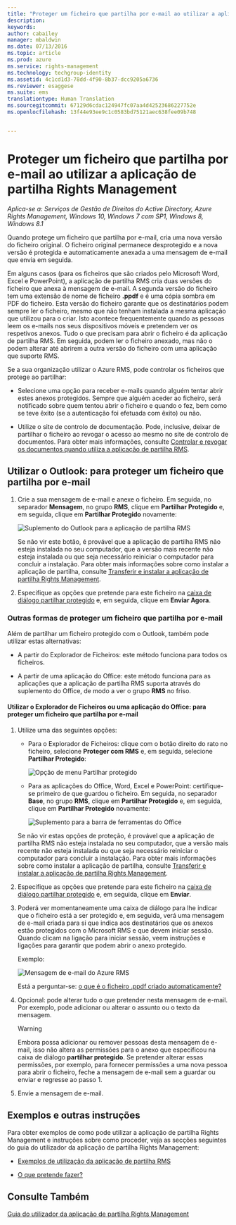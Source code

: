 ```yaml
---
title: "Proteger um ficheiro que partilha por e-mail ao utilizar a aplicação de partilha Rights Management | Azure RMS"
description: 
keywords: 
author: cabailey
manager: mbaldwin
ms.date: 07/13/2016
ms.topic: article
ms.prod: azure
ms.service: rights-management
ms.technology: techgroup-identity
ms.assetid: 4c1cd1d3-78dd-4f90-8b37-dcc9205a6736
ms.reviewer: esaggese
ms.suite: ems
translationtype: Human Translation
ms.sourcegitcommit: 67129d6cdac124947fc07aa4d42523686227752e
ms.openlocfilehash: 13f44e93ee9c1c0583bd75121aec638fee09b748


---
```


# Proteger um ficheiro que partilha por e-mail ao utilizar a aplicação de partilha Rights Management

*Aplica-se a: Serviços de Gestão de Direitos do Active Directory, Azure Rights Management, Windows 10, Windows 7 com SP1, Windows 8, Windows 8.1*

Quando protege um ficheiro que partilha por e-mail, cria uma nova versão do ficheiro original. O ficheiro original permanece desprotegido e a nova versão é protegida e automaticamente anexada a uma mensagem de e-mail que envia em seguida.

Em alguns casos (para os ficheiros que são criados pelo Microsoft Word, Excel e PowerPoint), a aplicação de partilha RMS cria duas versões do ficheiro que anexa à mensagem de e-mail. A segunda versão do ficheiro tem uma extensão de nome de ficheiro **.ppdf** e é uma cópia sombra em PDF do ficheiro. Esta versão do ficheiro garante que os destinatários podem sempre ler o ficheiro, mesmo que não tenham instalada a mesma aplicação que utilizou para o criar. Isto acontece frequentemente quando as pessoas leem os e-mails nos seus dispositivos móveis e pretendem ver os respetivos anexos. Tudo o que precisam para abrir o ficheiro é da aplicação de partilha RMS. Em seguida, podem ler o ficheiro anexado, mas não o podem alterar até abrirem a outra versão do ficheiro com uma aplicação que suporte RMS.

Se a sua organização utilizar o Azure RMS, pode controlar os ficheiros que protege ao partilhar:

-   Selecione uma opção para receber e-mails quando alguém tentar abrir estes anexos protegidos. Sempre que alguém aceder ao ficheiro, será notificado sobre quem tentou abrir o ficheiro e quando o fez, bem como se teve êxito (se a autenticação foi efetuada com êxito) ou não.

-   Utilize o site de controlo de documentação. Pode, inclusive, deixar de partilhar o ficheiro ao revogar o acesso ao mesmo no site de controlo de documentos. Para obter mais informações, consulte [Controlar e revogar os documentos quando utiliza a aplicação de partilha RMS](sharing-app-track-revoke.md).

## Utilizar o Outlook: para proteger um ficheiro que partilha por e-mail

1.  Crie a sua mensagem de e-mail e anexe o ficheiro. Em seguida, no separador **Mensagem**, no grupo **RMS**, clique em **Partilhar Protegido** e, em seguida, clique em **Partilhar Protegido** novamente:

    ![Suplemento do Outlook para a aplicação de partilha RMS](../media/ADRMS_MSRMSApp_SP_OutlookToolbar.png)

    Se não vir este botão, é provável que a aplicação de partilha RMS não esteja instalada no seu computador, que a versão mais recente não esteja instalada ou que seja necessário reiniciar o computador para concluir a instalação. Para obter mais informações sobre como instalar a aplicação de partilha, consulte [Transferir e instalar a aplicação de partilha Rights Management](install-sharing-app.md).

2.  Especifique as opções que pretende para este ficheiro na [caixa de diálogo partilhar protegido](sharing-app-dialog-box.md) e, em seguida, clique em **Enviar Agora**.

### Outras formas de proteger um ficheiro que partilha por e-mail
Além de partilhar um ficheiro protegido com o Outlook, também pode utilizar estas alternativas:

-   A partir do Explorador de Ficheiros: este método funciona para todos os ficheiros.

-   A partir de uma aplicação do Office: este método funciona para as aplicações que a aplicação de partilha RMS suporta através do suplemento do Office, de modo a ver o grupo **RMS** no friso.

#### Utilizar o Explorador de Ficheiros ou uma aplicação do Office: para proteger um ficheiro que partilha por e-mail

1.  Utilize uma das seguintes opções:

    -   Para o Explorador de Ficheiros: clique com o botão direito do rato no ficheiro, selecione **Proteger com RMS** e, em seguida, selecione **Partilhar Protegido**:

        ![Opção de menu Partilhar protegido](../media/ADRMS_MSRMSApp_ShareProtectedMenu.png)

    -   Para as aplicações do Office, Word, Excel e PowerPoint: certifique-se primeiro de que guardou o ficheiro. Em seguida, no separador **Base**, no grupo **RMS**, clique em **Partilhar Protegido** e, em seguida, clique em **Partilhar Protegido** novamente:

        ![Suplemento para a barra de ferramentas do Office](../media/ADRMS_MSRMSApp_SP_OfficeToolbar.png)

    Se não vir estas opções de proteção, é provável que a aplicação de partilha RMS não esteja instalada no seu computador, que a versão mais recente não esteja instalada ou que seja necessário reiniciar o computador para concluir a instalação. Para obter mais informações sobre como instalar a aplicação de partilha, consulte [Transferir e instalar a aplicação de partilha Rights Management](install-sharing-app.md).

2.  Especifique as opções que pretende para este ficheiro na [caixa de diálogo partilhar protegido](sharing-app-dialog-box.md) e, em seguida, clique em **Enviar**.

3.  Poderá ver momentaneamente uma caixa de diálogo para lhe indicar que o ficheiro está a ser protegido e, em seguida, verá uma mensagem de e-mail criada para si que indica aos destinatários que os anexos estão protegidos com o Microsoft RMS e que devem iniciar sessão. Quando clicam na ligação para iniciar sessão, veem instruções e ligações para garantir que podem abrir o anexo protegido.

    Exemplo:

    ![Mensagem de e-mail do Azure RMS](../media/ADRMS_MSRMSApp_EmailMessage.PNG)

    Está a perguntar-se: [o que é o ficheiro .ppdf criado automaticamente?](sharing-app-dialog-box.md#what-s-the-ppdf-file-that-s-automatically-created)

4.  Opcional: pode alterar tudo o que pretender nesta mensagem de e-mail. Por exemplo, pode adicionar ou alterar o assunto ou o texto da mensagem.

    > [!WARNING]
    > Embora possa adicionar ou remover pessoas desta mensagem de e-mail, isso não altera as permissões para o anexo que especificou na caixa de diálogo **partilhar protegido**. Se pretender alterar essas permissões, por exemplo, para fornecer permissões a uma nova pessoa para abrir o ficheiro, feche a mensagem de e-mail sem a guardar ou enviar e regresse ao passo 1.

5.  Envie a mensagem de e-mail.

## Exemplos e outras instruções
Para obter exemplos de como pode utilizar a aplicação de partilha Rights Management e instruções sobre como proceder, veja as secções seguintes do guia do utilizador da aplicação de partilha Rights Management:

-   [Exemplos de utilização da aplicação de partilha RMS](sharing-app-user-guide.md#examples-for-using-the-rms-sharing-application)

-   [O que pretende fazer?](sharing-app-user-guide.md#what-do-you-want-to-do)

## Consulte Também
[Guia do utilizador da aplicação de partilha Rights Management](sharing-app-user-guide.md)



<!--HONumber=Jul16_HO3-->


